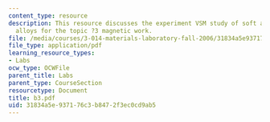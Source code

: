 ```yaml
---
content_type: resource
description: This resource discusses the experiment VSM study of soft and hard magnetic
  alloys for the topic ?3 magnetic work.
file: /media/courses/3-014-materials-laboratory-fall-2006/31834a5e937176c3b8472f3ec0cd9ab5_b3.pdf
file_type: application/pdf
learning_resource_types:
- Labs
ocw_type: OCWFile
parent_title: Labs
parent_type: CourseSection
resourcetype: Document
title: b3.pdf
uid: 31834a5e-9371-76c3-b847-2f3ec0cd9ab5
---
```

